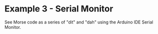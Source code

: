 # Example 3 - Serial Monitor

See Morse code as a series of "dit" and "dah" using the Arduino IDE Serial
Monitor.

